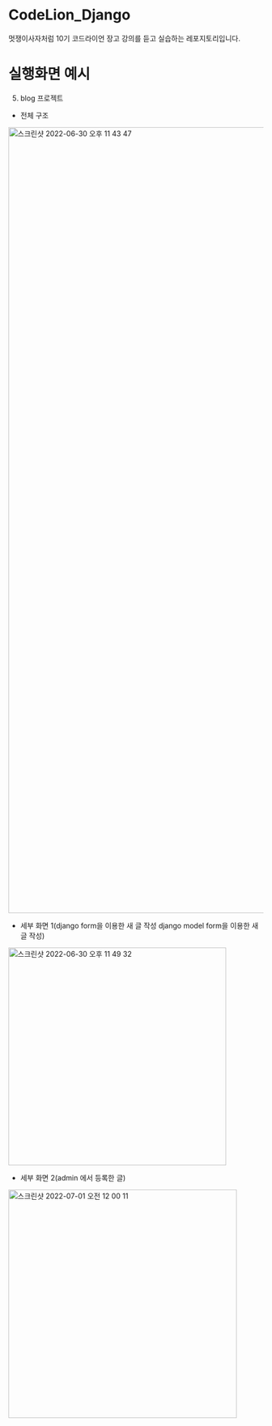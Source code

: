 # CodeLion_Django
멋쟁이사자처럼 10기 코드라이언 장고 강의를 듣고 실습하는 레포지토리입니다.


# 실행화면 예시
5. blog 프로젝트
- 전체 구조
<img width="1552" alt="스크린샷 2022-06-30 오후 11 43 47" src="https://user-images.githubusercontent.com/71822139/176707498-8ebf9334-7921-4b17-9014-1c7292b25cdf.png">

  - 세부 화면 1(django form을 이용한 새 글 작성 django model form을 이용한 새 글 작성)
  <img width="430" alt="스크린샷 2022-06-30 오후 11 49 32" src="https://user-images.githubusercontent.com/71822139/176708056-34747776-0acf-4ede-ad89-eeb7783caec4.png">

  - 세부 화면 2(admin 에서 등록한 글)
  <img width="451" alt="스크린샷 2022-07-01 오전 12 00 11" src="https://user-images.githubusercontent.com/71822139/176710493-b9975a55-90b5-4e62-a21f-790e4324166f.png">

